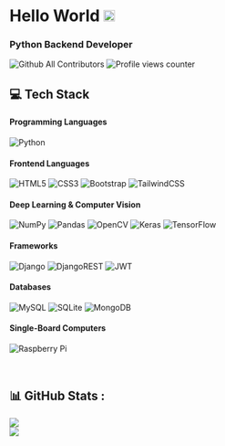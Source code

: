 # Hello World <img src="hand.webp" height="20px">

### Python Backend Developer

![Github All Contributors](https://img.shields.io/github/all-contributors/all-contributors/all-contributors)
![Profile views counter](https://komarev.com/ghpvc/?username=lordmahyar&&style=flat)

## 💻 Tech Stack
#### Programming Languages
![Python](https://img.shields.io/badge/python-3670A0?style=for-the-badge&logo=python&logoColor=ffdd54)

#### Frontend Languages
![HTML5](https://img.shields.io/badge/html5-%23E34F26.svg?style=for-the-badge&logo=html5&logoColor=white)
![CSS3](https://img.shields.io/badge/css3-%231572B6.svg?style=for-the-badge&logo=css3&logoColor=white)
![Bootstrap](https://img.shields.io/badge/bootstrap-%23563D7C.svg?style=for-the-badge&logo=bootstrap&logoColor=white)
![TailwindCSS](https://img.shields.io/badge/tailwindcss-%2338B2AC.svg?style=for-the-badge&logo=tailwind-css&logoColor=white)

#### Deep Learning & Computer Vision
![NumPy](https://img.shields.io/badge/numpy-%23013243.svg?style=for-the-badge&logo=numpy&logoColor=white)
![Pandas](https://img.shields.io/badge/pandas-%23150458.svg?style=for-the-badge&logo=pandas&logoColor=white)
![OpenCV](https://img.shields.io/badge/opencv-%23white.svg?style=for-the-badge&logo=opencv&logoColor=white)
![Keras](https://img.shields.io/badge/Keras-%23D00000.svg?style=for-the-badge&logo=Keras&logoColor=white)
![TensorFlow](https://img.shields.io/badge/TensorFlow-%23FF6F00.svg?style=for-the-badge&logo=TensorFlow&logoColor=white)

#### Frameworks
![Django](https://img.shields.io/badge/django-%23092E20.svg?style=for-the-badge&logo=django&logoColor=white)
![DjangoREST](https://img.shields.io/badge/DJANGO-REST-ff1709?style=for-the-badge&logo=django&logoColor=white&color=ff1709&labelColor=gray)
![JWT](https://img.shields.io/badge/JWT-black?style=for-the-badge&logo=JSON%20web%20tokens)

#### Databases
![MySQL](https://img.shields.io/badge/mysql-%2300f.svg?style=for-the-badge&logo=mysql&logoColor=white)
![SQLite](https://img.shields.io/badge/sqlite-%2307405e.svg?style=for-the-badge&logo=sqlite&logoColor=white)
![MongoDB](https://img.shields.io/badge/MongoDB-%234ea94b.svg?style=for-the-badge&logo=mongodb&logoColor=white) 

#### Single-Board Computers
![Raspberry Pi](https://img.shields.io/badge/-RaspberryPi-C51A4A?style=for-the-badge&logo=Raspberry-Pi)

<br/>

## 📊 GitHub Stats :
![](https://github-readme-streak-stats.herokuapp.com/?user=lordmahyar&theme=vue-dark&hide_border=true)<br/>
![](https://github-readme-stats.vercel.app/api/top-langs/?username=lordmahyar&theme=vue-dark&hide_border=true&include_all_commits=true&count_private=true&layout=compact)
